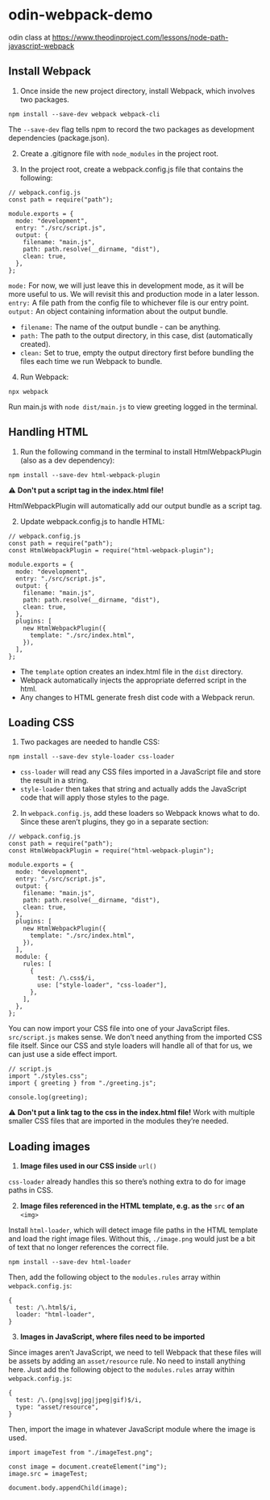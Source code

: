 # odin-webpack-demo
odin class at 
https://www.theodinproject.com/lessons/node-path-javascript-webpack

## Install Webpack

1. Once inside the new project directory, install Webpack, which involves two packages.

```
npm install --save-dev webpack webpack-cli
```

The `--save-dev` flag tells npm to record the two packages as development dependencies (package.json).

2. Create a .gitignore file with `node_modules` in the project root.

3. In the project root, create a webpack.config.js file that contains the following:

```
// webpack.config.js
const path = require("path");

module.exports = {
  mode: "development",
  entry: "./src/script.js",
  output: {
    filename: "main.js",
    path: path.resolve(__dirname, "dist"),
    clean: true,
  },
};
```

`mode:` For now, we will just leave this in development mode, as it will be more useful to us. We will revisit this and production mode in a later lesson.
`entry:` A file path from the config file to whichever file is our entry point.
`output:` An object containing information about the output bundle.
- `filename:` The name of the output bundle - can be anything.
- `path:` The path to the output directory, in this case, dist (automatically created).
- `clean:` Set to true, empty the output directory first before bundling the files each time we run Webpack to bundle.

4. Run Webpack: 
```
npx webpack
```
Run main.js with `node dist/main.js` to view greeting logged in the terminal.

## Handling HTML
1. Run the following command in the terminal to install HtmlWebpackPlugin (also as a dev dependency):
```
npm install --save-dev html-webpack-plugin
```
⚠️ **Don't put a script tag in the index.html file!**

HtmlWebpackPlugin will automatically add our output bundle as a script tag. 

2. Update webpack.config.js to handle HTML:
```
// webpack.config.js
const path = require("path");
const HtmlWebpackPlugin = require("html-webpack-plugin");

module.exports = {
  mode: "development",
  entry: "./src/script.js",
  output: {
    filename: "main.js",
    path: path.resolve(__dirname, "dist"),
    clean: true,
  },
  plugins: [
    new HtmlWebpackPlugin({
      template: "./src/index.html",
    }),
  ],
};
```
- The `template` option creates an index.html file in the `dist` directory.
- Webpack automatically injects the appropriate deferred script in the html.
- Any changes to HTML generate fresh dist code with a Webpack rerun.

## Loading CSS
1. Two packages are needed to handle CSS:
```
npm install --save-dev style-loader css-loader
```
- `css-loader` will read any CSS files imported in a JavaScript file and store the result in a string.
- `style-loader` then takes that string and actually adds the JavaScript code that will apply those styles to the page.
2. In `webpack.config.js`, add these loaders so Webpack knows what to do. Since these aren’t plugins, they go in a separate section:
```
// webpack.config.js
const path = require("path");
const HtmlWebpackPlugin = require("html-webpack-plugin");

module.exports = {
  mode: "development",
  entry: "./src/script.js",
  output: {
    filename: "main.js",
    path: path.resolve(__dirname, "dist"),
    clean: true,
  },
  plugins: [
    new HtmlWebpackPlugin({
      template: "./src/index.html",
    }),
  ],
  module: {
    rules: [
      {
        test: /\.css$/i,
        use: ["style-loader", "css-loader"],
      },
    ],
  },
};
```
You can now import your CSS file into one of your JavaScript files. `src/script.js` makes sense. We don’t need anything from the imported CSS file itself. Since our CSS and style loaders will handle all of that for us, we can just use a side effect import.

```
// script.js
import "./styles.css";
import { greeting } from "./greeting.js";

console.log(greeting);
```
⚠️ **Don't put a link tag to the css in the index.html file!**
Work with multiple smaller CSS files that are imported in the modules they’re needed.

## Loading images
1. **Image files used in our CSS inside** `url()`

`css-loader` already handles this so there’s nothing extra to do for image paths in CSS.

2. **Image files referenced in the HTML template, e.g. as the** `src` **of an** `<img>`

Install `html-loader`, which will detect image file paths in the HTML template and load the right image files. Without this, `./image.png` would just be a bit of text that no longer references the correct file.
```
npm install --save-dev html-loader
```
Then, add the following object to the `modules.rules` array within `webpack.config.js`:
```
{
  test: /\.html$/i,
  loader: "html-loader",
}
```
3. **Images in JavaScript, where files need to be imported**

Since images aren’t JavaScript, we need to tell Webpack that these files will be assets by adding an `asset/resource` rule. No need to install anything here. Just add the following object to the `modules.rules` array within `webpack.config.js`:
```
{
  test: /\.(png|svg|jpg|jpeg|gif)$/i,
  type: "asset/resource",
}
```
Then, import the image in whatever JavaScript module where the image is used.
```
import imageTest from "./imageTest.png";
   
const image = document.createElement("img");
image.src = imageTest;
   
document.body.appendChild(image);
```